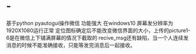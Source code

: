 # -
基于python pyautogui操作微信
功能强大
在windows10 屏幕发分辨率为1920X1080运行正常
定位图标确定后不能改变微信界面的大小，上传的picture1-6是在微信上下铺满屏幕的情况下截取的
recive_msg还有缺陷，当一个人连续发消息的时候不能准确接收，只能等发完消息后一起接收。
